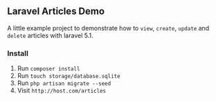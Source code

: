 ## Laravel Articles Demo

A little example project to demonstrate how to `view`, `create`, `update` and `delete` articles with laravel 5.1. 

### Install

1. Run `composer install`
2. Run `touch storage/database.sqlite`
3. Run `php artisan migrate --seed`
4. Visit `http://host.com/articles`